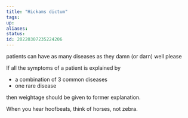 ```yaml
---
title: "Hickams dictum"
tags:
up:
aliases:
status:
id: 20220307235224206
---
```




patients can have as many diseases as they damn (or darn) well please

If all the symptoms of a patient is explained by
- a combination of 3 common diseases
- one rare disease

then weightage should be given to former explanation.

When you hear hoofbeats, think of horses, not zebra.